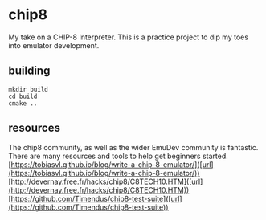 # chip8
My take on a CHIP-8 Interpreter. This is a practice project to dip my toes into emulator development.

## building
```
mkdir build
cd build
cmake ..
```
## resources
The chip8 community, as well as the wider EmuDev community is fantastic. There are many resources and tools to help get beginners started.
[https://tobiasvl.github.io/blog/write-a-chip-8-emulator/]([url](https://tobiasvl.github.io/blog/write-a-chip-8-emulator/))
[http://devernay.free.fr/hacks/chip8/C8TECH10.HTM]([url](http://devernay.free.fr/hacks/chip8/C8TECH10.HTM))
[https://github.com/Timendus/chip8-test-suite]([url](https://github.com/Timendus/chip8-test-suite))
